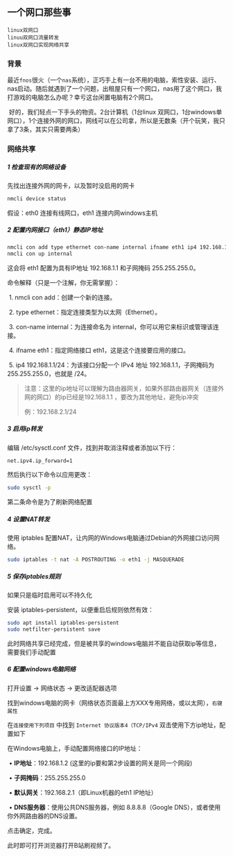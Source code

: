 ## 一个网口那些事

```
linux双网口
linuu双网口流量转发
linux双网口实现网络共享
```



### 背景

​	最近`fnos`很火（一个`nas`系统），正巧手上有一台不用的电脑，索性安装、运行、nas启动。随后就遇到了一个问题，出租屋只有一个网口，nas用了这个网口，我打游戏的电脑怎么办呢？幸亏这台闲置电脑有2个网口。

​	好的，我们轻点一下手头的物资。2台计算机（1台linux 双网口，1台windows单网口），1个连接外网的网口，网线可以在公司拿，所以是无数条（开个玩笑，我只拿了3条，其实只需要两条）

### 网络共享

##### 1 检查现有的网络设备

先找出连接外网的网卡，以及暂时没启用的网卡

```bash
nmcli device status
```

假设：eth0 连接有线网口，eth1 连接内网windows主机

##### 2 配置内网接口（eth1）静态IP地址

```bash
nmcli con add type ethernet con-name internal ifname eth1 ip4 192.168.1.1/24
nmcli con up internal
```

这会将 eth1 配置为具有IP地址 192.168.1.1 和子网掩码 255.255.255.0。

命令解释（只是一个注解，你无需掌握）：

​	1.	nmcli con add：创建一个新的连接。

​	2.	type ethernet：指定连接类型为以太网（Ethernet）。

​	3.	con-name internal：为连接命名为 internal，你可以用它来标识或管理该连接。

​	4.	ifname eth1：指定网络接口 eth1，这是这个连接要应用的接口。

​	5.	ip4 192.168.1.1/24：为该接口分配一个 IPv4 地址 192.168.1.1，子网掩码为 255.255.255.0，也就是 /24。

> 注意：这里的ip地址可以理解为路由器网关，如果外部路由器网关（连接外网的网口）的ip已经是192.168.1.1 ，要改为其他地址，避免ip冲突
>
> 例：192.168.2.1/24

##### 3 启用ip转发

编辑 /etc/sysctl.conf 文件，找到并取消注释或者添加以下行：

```bash
net.ipv4.ip_forward=1
```

然后执行以下命令以应用更改：

```bash
sudo sysctl -p
```

第二条命令是为了刷新网络配置

##### 4 设置NAT转发

使用 iptables 配置NAT，让内网的Windows电脑通过Debian的外网接口访问网络。

```bash
sudo iptables -t nat -A POSTROUTING -o eth1 -j MASQUERADE
```

##### 5 保存iptables规则

如果只是临时启用可以不持久化

安装 iptables-persistent，以便重启后规则依然有效：

```bash
sudo apt install iptables-persistent
sudo netfilter-persistent save
```

此时网络共享已经完成，但是被共享的windows电脑并不能自动获取ip等信息，需要我们手动配置

##### 6 配置windows电脑网络

打开设置 -> 网络状态 -> 更改适配器选项

找到windows电脑的网卡（网络状态页面最上方XXX专用网络，或以太网），`右键属性`

在`连接使用下列项目` 中找到 `Internet 协议版本4（TCP/IPv4` 双击使用下方ip地址，配置如下

在Windows电脑上，手动配置网络接口的IP地址：

​	•	**IP地址**：192.168.1.2 (这里的ip要和第2步设置的网关是同一个网段)

​	•	**子网掩码**：255.255.255.0

​	•	**默认网关**：192.168.2.1（即Linux机器的eth1 IP地址）

​	•	**DNS服务器**：使用公共DNS服务器，例如 8.8.8.8（Google DNS），或者使用你外网路由器的DNS设置。

点击确定，完成。

此时即可打开浏览器打开B站刷视频了。